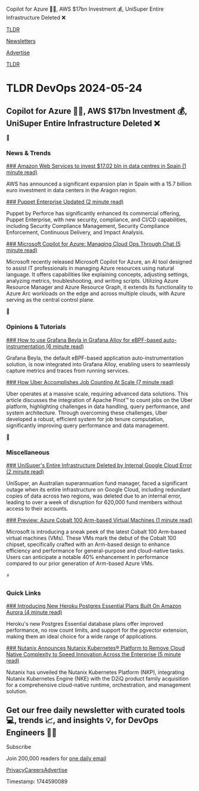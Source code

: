 Copilot for Azure 🧑‍✈️, AWS $17bn Investment 💰, UniSuper Entire Infrastructure Deleted ❌

[TLDR](/)

[Newsletters](/newsletters)

[Advertise](https://advertise.tldr.tech/)

[TLDR](/)

# TLDR DevOps 2024-05-24

## Copilot for Azure 🧑‍✈️, AWS $17bn Investment 💰, UniSuper Entire Infrastructure Deleted ❌

📱

### News & Trends

[### Amazon Web Services to invest $17.02 bln in data centres in Spain (1 minute read)](https://www.reuters.com/technology/amazon-web-services-invest-1702-bln-data-centres-spain-2024-05-22/?utm_source=tldrdevops)

AWS has announced a significant expansion plan in Spain with a 15.7 billion euro investment in data centers in the Aragon region.

[### Puppet Enterprise Updated (2 minute read)](https://www.devopsdigest.com/puppet-enterprise-updated?utm_source=tldrdevops)

Puppet by Perforce has significantly enhanced its commercial offering, Puppet Enterprise, with new security, compliance, and CI/CD capabilities, including Security Compliance Management, Security Compliance Enforcement, Continuous Delivery, and Impact Analysis.

[### Microsoft Copilot for Azure: Managing Cloud Ops Through Chat (5 minute read)](https://thenewstack.io/microsoft-copilot-for-azure-managing-cloud-ops-through-chat/?utm_source=tldrdevops)

Microsoft recently released Microsoft Copilot for Azure, an AI tool designed to assist IT professionals in managing Azure resources using natural language. It offers capabilities like explaining concepts, adjusting settings, analyzing metrics, troubleshooting, and writing scripts. Utilizing Azure Resource Manager and Azure Resource Graph, it extends its functionality to Azure Arc workloads on the edge and across multiple clouds, with Azure serving as the central control plane.

🚀

### Opinions & Tutorials

[### How to use Grafana Beyla in Grafana Alloy for eBPF-based auto-instrumentation (6 minute read)](https://grafana.com/blog/2024/05/21/how-to-use-grafana-beyla-in-grafana-alloy-for-ebpf-based-auto-instrumentation/?utm_source=tldrdevops)

Grafana Beyla, the default eBPF-based application auto-instrumentation solution, is now integrated into Grafana Alloy, enabling users to seamlessly capture metrics and traces from running services.

[### How Uber Accomplishes Job Counting At Scale (7 minute read)](https://www.uber.com/blog/job-counting-at-scale/?utm_source=tldrdevops)

Uber operates at a massive scale, requiring advanced data solutions. This article discusses the integration of Apache Pinot™ to count jobs on the Uber platform, highlighting challenges in data handling, query performance, and system architecture. Through overcoming these challenges, Uber developed a robust, efficient system for job tenure computation, significantly improving query performance and data management.

🎁

### Miscellaneous

[### UniSuper's Entire Infrastructure Deleted by Internal Google Cloud Error (2 minute read)](https://www.infoq.com/news/2024/05/google-cloud-unisuper-outage/?utm_source=tldrdevops)

UniSuper, an Australian superannuation fund manager, faced a significant outage when its entire infrastructure on Google Cloud, including redundant copies of data across two regions, was deleted due to an internal error, leading to over a week of disruption for 620,000 fund members without access to their accounts.

[### Preview: Azure Cobalt 100 Arm-based Virtual Machines (1 minute read)](https://azure.microsoft.com/en-us/updates/preview-azure-cobalt-100-armbased-virtual-machines/?utm_source=tldrdevops)

Microsoft is introducing a sneak peek of the latest Cobalt 100 Arm-based virtual machines (VMs). These VMs mark the debut of the Cobalt 100 chipset, specifically crafted with an Arm-based design to enhance efficiency and performance for general-purpose and cloud-native tasks. Users can anticipate a notable 40% enhancement in performance compared to our prior generation of Arm-based Azure VMs.

⚡️

### Quick Links

[### Introducing New Heroku Postgres Essential Plans Built On Amazon Aurora (4 minute read)](https://blog.heroku.com/heroku-postgres-essential-launch?utm_source=tldrdevops)

Heroku's new Postgres Essential database plans offer improved performance, no row count limits, and support for the pgvector extension, making them an ideal choice for a wide range of applications.

[### Nutanix Announces Nutanix Kubernetes® Platform to Remove Cloud Native Complexity to Speed Innovation Across the Enterprise (5 minute read)](https://www.nutanix.com/blog/nutanix-announces-nutanix-kubernetes-platform?utm_source=tldrdevops)

Nutanix has unveiled the Nutanix Kubernetes Platform (NKP), integrating Nutanix Kubernetes Engine (NKE) with the D2iQ product family acquisition for a comprehensive cloud-native runtime, orchestration, and management solution.

## Get our free daily newsletter with curated tools 💻, trends 📈, and insights 💡, for DevOps Engineers 👨‍💻

Subscribe

Join 200,000 readers for [one daily email](/api/latest/devops)

[Privacy](/privacy)[Careers](https://jobs.ashbyhq.com/tldr.tech)[Advertise](/devops/advertise)

Timestamp: 1744590089